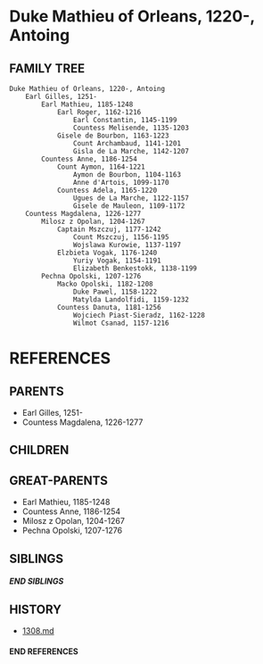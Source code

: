 # Duke Mathieu of Orleans, 1220-, Antoing

## FAMILY TREE
```
Duke Mathieu of Orleans, 1220-, Antoing
    Earl Gilles, 1251-
        Earl Mathieu, 1185-1248
            Earl Roger, 1162-1216
                Earl Constantin, 1145-1199
                Countess Melisende, 1135-1203
            Gisele de Bourbon, 1163-1223
                Count Archambaud, 1141-1201
                Gisla de La Marche, 1142-1207
        Countess Anne, 1186-1254
            Count Aymon, 1164-1221
                Aymon de Bourbon, 1104-1163
                Anne d'Artois, 1099-1170
            Countess Adela, 1165-1220
                Ugues de La Marche, 1122-1157
                Gisele de Mauleon, 1109-1172
    Countess Magdalena, 1226-1277
        Milosz z Opolan, 1204-1267
            Captain Mszczuj, 1177-1242
                Count Mszczuj, 1156-1195
                Wojslawa Kurowie, 1137-1197
            Elzbieta Vogak, 1176-1240
                Yuriy Vogak, 1154-1191
                Elizabeth Benkestokk, 1138-1199
        Pechna Opolski, 1207-1276
            Macko Opolski, 1182-1208
                Duke Pawel, 1158-1222
                Matylda Landolfidi, 1159-1232
            Countess Danuta, 1181-1256
                Wojciech Piast-Sieradz, 1162-1228
                Wilmot Csanad, 1157-1216
```


# REFERENCES

## PARENTS 
* Earl Gilles, 1251-
* Countess Magdalena, 1226-1277

## CHILDREN 


## GREAT-PARENTS 
* Earl Mathieu, 1185-1248
* Countess Anne, 1186-1254
* Milosz z Opolan, 1204-1267
* Pechna Opolski, 1207-1276

## SIBLINGS

##### END SIBLINGS  
## HISTORY
* [1308.md](../h/1308.md)

#### END REFERENCES
